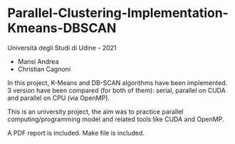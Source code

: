 # Parallel-Clustering-Implementation-Kmeans-DBSCAN

Università degli Studi di Udine - 2021
- Mansi Andrea
- Christian Cagnoni

In this project, K-Means and DB-SCAN algorithms have been implemented. 3 version have been compared (for both of them): serial, parallel on CUDA and parallel on CPU (via OpenMP).

This is an university project, the aim was to practice parallel computing/programming model and related tools like CUDA and OpenMP.

A PDF report is included. Make file is included.
